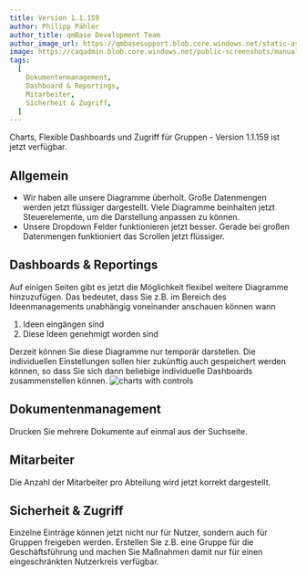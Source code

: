 ```yaml
---
title: Version 1.1.159
author: Philipp Pähler
author_title: qmBase Development Team
author_image_url: https://qmbasesupport.blob.core.windows.net/static-assets/img/persons/paehler_round.png
image: https://caqadmin.blob.core.windows.net/public-screenshots/manual-screenshots/addChartsButtonReduced.gif
tags:
  [
    Dokumentenmanagement,
    Dashboard & Reportings,
    Mitarbeiter,
    Sicherheit & Zugriff,
  ]
---
```


Charts, Flexible Dashboards und Zugriff für Gruppen - Version 1.1.159 ist jetzt verfügbar.

<!--truncate-->

## Allgemein

- Wir haben alle unsere Diagramme überholt. Große Datenmengen werden jetzt flüssiger dargestellt. Viele Diagramme beinhalten jetzt Steuerelemente, um die Darstellung anpassen zu können.
- Unsere Dropdown Felder funktionieren jetzt besser. Gerade bei großen Datenmengen funktioniert das Scrollen jetzt flüssiger.

## Dashboards & Reportings

Auf einigen Seiten gibt es jetzt die Möglichkeit flexibel weitere Diagramme hinzuzufügen. Das bedeutet, dass Sie z.B. im Bereich des Ideenmanagements unabhängig voneinander anschauen können wann

1. Ideen eingängen sind
2. Diese Ideen genehmigt worden sind

Derzeit können Sie diese Diagramme nur temporär darstellen. Die individuellen Einstellungen sollen hier zukünftig auch gespeichert werden können, so dass Sie sich dann beliebige individuelle Dashboards zusammenstellen können.
![charts with controls](https://caqadmin.blob.core.windows.net/public-screenshots/manual-screenshots/addChartsButtonReduced.gif)

## Dokumentenmanagement

Drucken Sie mehrere Dokumente auf einmal aus der Suchseite.

## Mitarbeiter

Die Anzahl der Mitarbeiter pro Abteilung wird jetzt korrekt dargestellt.

## Sicherheit & Zugriff

Einzelne Einträge können jetzt nicht nur für Nutzer, sondern auch für Gruppen freigeben werden. Erstellen Sie z.B. eine Gruppe für die Geschäftsführung und machen Sie Maßnahmen damit nur für einen eingeschränkten Nutzerkreis verfügbar.
